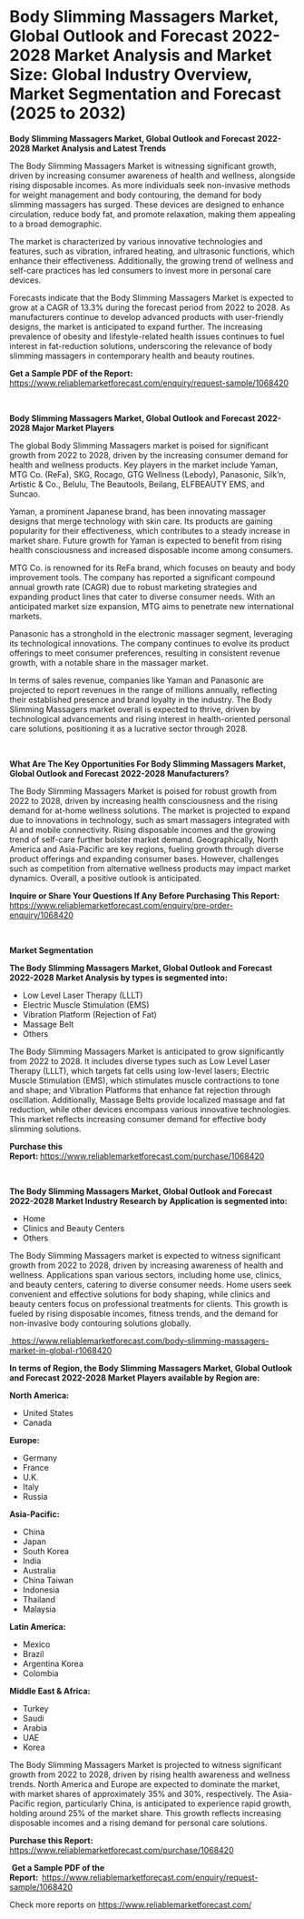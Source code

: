 <p><h1>Body Slimming Massagers Market, Global Outlook and Forecast 2022-2028 Market Analysis and Market Size: Global Industry Overview, Market Segmentation and Forecast (2025 to 2032)</h1></p><p><strong>Body Slimming Massagers Market, Global Outlook and Forecast 2022-2028 Market Analysis and Latest Trends</strong></p>
<p><p>The Body Slimming Massagers Market is witnessing significant growth, driven by increasing consumer awareness of health and wellness, alongside rising disposable incomes. As more individuals seek non-invasive methods for weight management and body contouring, the demand for body slimming massagers has surged. These devices are designed to enhance circulation, reduce body fat, and promote relaxation, making them appealing to a broad demographic.</p><p>The market is characterized by various innovative technologies and features, such as vibration, infrared heating, and ultrasonic functions, which enhance their effectiveness. Additionally, the growing trend of wellness and self-care practices has led consumers to invest more in personal care devices.</p><p>Forecasts indicate that the Body Slimming Massagers Market is expected to grow at a CAGR of 13.3% during the forecast period from 2022 to 2028. As manufacturers continue to develop advanced products with user-friendly designs, the market is anticipated to expand further. The increasing prevalence of obesity and lifestyle-related health issues continues to fuel interest in fat-reduction solutions, underscoring the relevance of body slimming massagers in contemporary health and beauty routines.</p></p>
<p><strong>Get a Sample PDF of the Report:&nbsp;</strong> <a href="https://www.reliablemarketforecast.com/enquiry/request-sample/1068420?utm_campaign=2724&utm_medium=2&utm_source=Github&utm_content=ia&utm_term=24032025&utm_id=body-slimming-massagers-market-global-outlook-and-forecast-2022-2028">https://www.reliablemarketforecast.com/enquiry/request-sample/1068420</a></p>
<p>&nbsp;</p>
<p><strong>Body Slimming Massagers Market, Global Outlook and Forecast 2022-2028 Major Market Players</strong></p>
<p><p>The global Body Slimming Massagers market is poised for significant growth from 2022 to 2028, driven by the increasing consumer demand for health and wellness products. Key players in the market include Yaman, MTG Co. (ReFa), SKG, Rocago, GTG Wellness (Lebody), Panasonic, Silk’n, Artistic & Co., Belulu, The Beautools, Beilang, ELFBEAUTY EMS, and Suncao.</p><p>Yaman, a prominent Japanese brand, has been innovating massager designs that merge technology with skin care. Its products are gaining popularity for their effectiveness, which contributes to a steady increase in market share. Future growth for Yaman is expected to benefit from rising health consciousness and increased disposable income among consumers.</p><p>MTG Co. is renowned for its ReFa brand, which focuses on beauty and body improvement tools. The company has reported a significant compound annual growth rate (CAGR) due to robust marketing strategies and expanding product lines that cater to diverse consumer needs. With an anticipated market size expansion, MTG aims to penetrate new international markets.</p><p>Panasonic has a stronghold in the electronic massager segment, leveraging its technological innovations. The company continues to evolve its product offerings to meet consumer preferences, resulting in consistent revenue growth, with a notable share in the massager market.</p><p>In terms of sales revenue, companies like Yaman and Panasonic are projected to report revenues in the range of millions annually, reflecting their established presence and brand loyalty in the industry. The Body Slimming Massagers market overall is expected to thrive, driven by technological advancements and rising interest in health-oriented personal care solutions, positioning it as a lucrative sector through 2028.</p></p>
<p>&nbsp;</p>
<p><strong>What Are The Key Opportunities For Body Slimming Massagers Market, Global Outlook and Forecast 2022-2028 Manufacturers?</strong></p>
<p><p>The Body Slimming Massagers Market is poised for robust growth from 2022 to 2028, driven by increasing health consciousness and the rising demand for at-home wellness solutions. The market is projected to expand due to innovations in technology, such as smart massagers integrated with AI and mobile connectivity. Rising disposable incomes and the growing trend of self-care further bolster market demand. Geographically, North America and Asia-Pacific are key regions, fueling growth through diverse product offerings and expanding consumer bases. However, challenges such as competition from alternative wellness products may impact market dynamics. Overall, a positive outlook is anticipated.</p></p>
<p><strong>Inquire or Share Your Questions If Any Before Purchasing This Report:</strong> <a href="https://www.reliablemarketforecast.com/enquiry/pre-order-enquiry/1068420?utm_campaign=2724&utm_medium=2&utm_source=Github&utm_content=ia&utm_term=24032025&utm_id=body-slimming-massagers-market-global-outlook-and-forecast-2022-2028">https://www.reliablemarketforecast.com/enquiry/pre-order-enquiry/1068420</a></p>
<p>&nbsp;</p>
<p><strong>Market Segmentation</strong></p>
<p><strong>The Body Slimming Massagers Market, Global Outlook and Forecast 2022-2028 Market Analysis by types is segmented into:</strong></p>
<p><ul><li>Low Level Laser Therapy (LLLT)</li><li>Electric Muscle Stimulation (EMS)</li><li>Vibration Platform (Rejection of Fat)</li><li>Massage Belt</li><li>Others</li></ul></p>
<p><p>The Body Slimming Massagers Market is anticipated to grow significantly from 2022 to 2028. It includes diverse types such as Low Level Laser Therapy (LLLT), which targets fat cells using low-level lasers; Electric Muscle Stimulation (EMS), which stimulates muscle contractions to tone and shape; and Vibration Platforms that enhance fat rejection through oscillation. Additionally, Massage Belts provide localized massage and fat reduction, while other devices encompass various innovative technologies. This market reflects increasing consumer demand for effective body slimming solutions.</p></p>
<p><strong>Purchase this Report:&nbsp;</strong><a href="https://www.reliablemarketforecast.com/purchase/1068420?utm_campaign=2724&utm_medium=2&utm_source=Github&utm_content=ia&utm_term=24032025&utm_id=body-slimming-massagers-market-global-outlook-and-forecast-2022-2028">https://www.reliablemarketforecast.com/purchase/1068420</a></p>
<p>&nbsp;</p>
<p><strong>The Body Slimming Massagers Market, Global Outlook and Forecast 2022-2028 Market Industry Research by Application is segmented into:</strong></p>
<p><ul><li>Home</li><li>Clinics and Beauty Centers</li><li>Others</li></ul></p>
<p><p>The Body Slimming Massagers market is expected to witness significant growth from 2022 to 2028, driven by increasing awareness of health and wellness. Applications span various sectors, including home use, clinics, and beauty centers, catering to diverse consumer needs. Home users seek convenient and effective solutions for body shaping, while clinics and beauty centers focus on professional treatments for clients. This growth is fueled by rising disposable incomes, fitness trends, and the demand for non-invasive body contouring solutions globally.</p></p>
<p><a href="https://www.reliablemarketforecast.com/body-slimming-massagers-market-in-global-r1068420?utm_campaign=2724&utm_medium=2&utm_source=Github&utm_content=ia&utm_term=24032025&utm_id=body-slimming-massagers-market-global-outlook-and-forecast-2022-2028">&nbsp;https://www.reliablemarketforecast.com/body-slimming-massagers-market-in-global-r1068420</a></p>
<p><strong>In terms of Region, the Body Slimming Massagers Market, Global Outlook and Forecast 2022-2028 Market Players available by Region are:</strong></p>
<p>
    <p> <strong> North America: </strong>
        <ul>
            <li>United States</li>
            <li>Canada</li>
        </ul>
        </p> 
    <p> <strong> Europe: </strong>
        <ul>
            <li>Germany</li>
            <li>France</li>
            <li>U.K.</li>
            <li>Italy</li>
            <li>Russia</li>
        </ul>
        </p> 
    <p> <strong> Asia-Pacific: </strong>
        <ul>
            <li>China</li>
            <li>Japan</li>
            <li>South Korea</li>
            <li>India</li>
            <li>Australia</li>
            <li>China Taiwan</li>
            <li>Indonesia</li>
            <li>Thailand</li>
            <li>Malaysia</li>
        </ul>
        </p> 
    <p> <strong> Latin America: </strong>
        <ul>
            <li>Mexico</li>
            <li>Brazil</li>
            <li>Argentina Korea</li>
            <li>Colombia</li>
        </ul>
        </p> 
    <p> <strong> Middle East & Africa: </strong>
        <ul>
            <li>Turkey</li>
            <li>Saudi</li>
            <li>Arabia</li>
            <li>UAE</li>
            <li>Korea</li>
        </ul>
    </p>
    </p>
<p><p>The Body Slimming Massagers Market is projected to witness significant growth from 2022 to 2028, driven by rising health awareness and wellness trends. North America and Europe are expected to dominate the market, with market shares of approximately 35% and 30%, respectively. The Asia-Pacific region, particularly China, is anticipated to experience rapid growth, holding around 25% of the market share. This growth reflects increasing disposable incomes and a rising demand for personal care solutions.</p></p>
<p><strong>Purchase this Report: </strong><a href="https://www.reliablemarketforecast.com/purchase/1068420?utm_campaign=2724&utm_medium=2&utm_source=Github&utm_content=ia&utm_term=24032025&utm_id=body-slimming-massagers-market-global-outlook-and-forecast-2022-2028">https://www.reliablemarketforecast.com/purchase/1068420</a></p>
<p>&nbsp;<strong>Get a Sample PDF of the Report:&nbsp;&nbsp;</strong><a href="https://www.reliablemarketforecast.com/enquiry/request-sample/1068420?utm_campaign=2724&utm_medium=2&utm_source=Github&utm_content=ia&utm_term=24032025&utm_id=body-slimming-massagers-market-global-outlook-and-forecast-2022-2028">https://www.reliablemarketforecast.com/enquiry/request-sample/1068420</a></p>
<p><strong></strong></p>
<p>Check more reports on <a href="https://www.reliablemarketforecast.com/?utm_campaign=2724&utm_medium=2&utm_source=Github&utm_content=ia&utm_term=24032025&utm_id=body-slimming-massagers-market-global-outlook-and-forecast-2022-2028">https://www.reliablemarketforecast.com/</a></p>